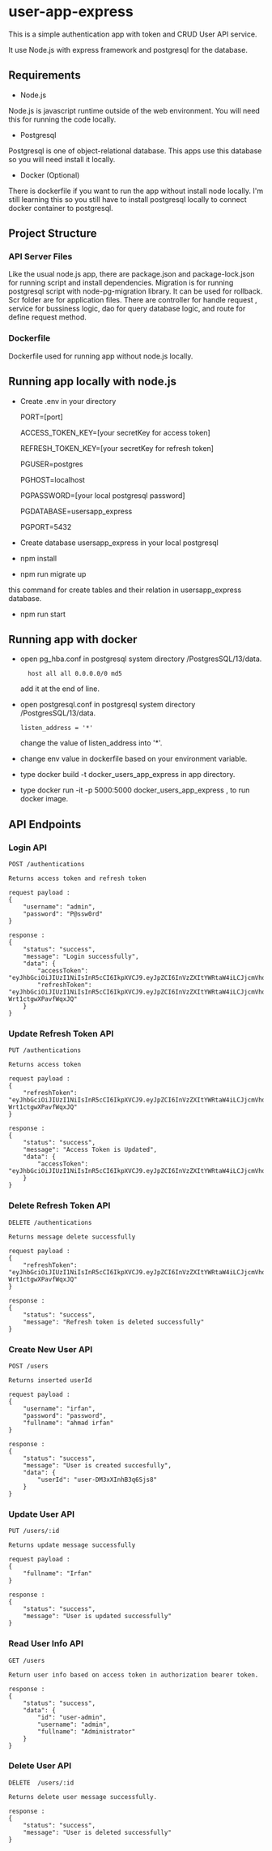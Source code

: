 ﻿# user-app-express
 This is a simple authentication app with token and CRUD User API service.
 
 It use Node.js with express framework and postgresql for the database.
 
 ## Requirements
 
 - Node.js
 
 Node.js is javascript runtime outside of the web environment. You will need this for running the code locally.
 
 - Postgresql
 
 Postgresql is one of object-relational database. This apps use this database so you will need install it locally.
 
 - Docker (Optional)
 
There is dockerfile if you want to run the app without install node locally. I'm still learning this so you still have to install postgresql locally to connect docker   container to postgresql.

 ## Project Structure
 
 ### API Server Files
 
 Like the usual node.js app, there are package.json and package-lock.json for running script and install dependencies. Migration is for running postgresql script with node-pg-migration library. It can be used for rollback. Scr folder are for application files. There are controller for handle request , service for bussiness logic, dao for query database logic, and route for define request method.
 
 ### Dockerfile
 
 Dockerfile used for running app without node.js locally.
 
 ## Running app locally with node.js
 
 - Create .env in your directory
  
    PORT=[port]

    ACCESS_TOKEN_KEY=[your secretKey for access token]

    REFRESH_TOKEN_KEY=[your secretKey for refresh token]

    PGUSER=postgres

    PGHOST=localhost

    PGPASSWORD=[your local postgresql password]

    PGDATABASE=usersapp_express

    PGPORT=5432
    
 - Create database usersapp_express in your local postgresql
 - npm install
 - npm run migrate up
 
 this command for create tables and their relation in usersapp_express database.
 
 - npm run start

 ## Running app with docker
 
 - open pg_hba.conf in postgresql system directory /PostgresSQL/13/data.
   ````
     host all all 0.0.0.0/0 md5 
   ````
   add it at the end of line.
 - open postgresql.conf in postgresql system directory /PostgresSQL/13/data.
   
   ````
   listen_address = '*'
   ````
   change the value of listen_address into '*'.
 - change env value in dockerfile based on your environment variable.
 - type docker build -t docker_users_app_express in app directory.
 - type docker run -it -p 5000:5000 docker_users_app_express , to run docker image.

## API Endpoints
### Login API
````
POST /authentications

Returns access token and refresh token

request payload :
{
    "username": "admin",
    "password": "P@ssw0rd"
}

response :
{
    "status": "success",
    "message": "Login successfully",
    "data": {
        "accessToken": "eyJhbGciOiJIUzI1NiIsInR5cCI6IkpXVCJ9.eyJpZCI6InVzZXItYWRtaW4iLCJjcmVhdGVBY2Nlc3MiOnRydWUsInVwZGF0ZUFjY2VzcyI6dHJ1ZSwicmVhZEFjY2VzcyI6dHJ1ZSwiZGVsZXRlQWNjZXNzIjp0cnVlLCJpYXQiOjE2NDA1OTQ4NzcsImV4cCI6MTY0MDU5NDkzN30.zN7OvRxbClkMuCrNlojEfiP97AxBNi3UxjKmFBezLx4",
        "refreshToken": "eyJhbGciOiJIUzI1NiIsInR5cCI6IkpXVCJ9.eyJpZCI6InVzZXItYWRtaW4iLCJjcmVhdGVBY2Nlc3MiOnRydWUsInVwZGF0ZUFjY2VzcyI6dHJ1ZSwicmVhZEFjY2VzcyI6dHJ1ZSwiZGVsZXRlQWNjZXNzIjp0cnVlLCJpYXQiOjE2NDA1OTQ4Nzd9.9Pys9jN2bq5cIbeVKJb6_3fX-Wrt1ctgwXPavfWqxJQ"
    }
}
````

### Update Refresh Token API
````
PUT /authentications

Returns access token

request payload :
{
    "refreshToken": "eyJhbGciOiJIUzI1NiIsInR5cCI6IkpXVCJ9.eyJpZCI6InVzZXItYWRtaW4iLCJjcmVhdGVBY2Nlc3MiOnRydWUsInVwZGF0ZUFjY2VzcyI6dHJ1ZSwicmVhZEFjY2VzcyI6dHJ1ZSwiZGVsZXRlQWNjZXNzIjp0cnVlLCJpYXQiOjE2NDA1OTQ4Nzd9.9Pys9jN2bq5cIbeVKJb6_3fX-Wrt1ctgwXPavfWqxJQ"
}

response :
{
    "status": "success",
    "message": "Access Token is Updated",
    "data": {
        "accessToken": "eyJhbGciOiJIUzI1NiIsInR5cCI6IkpXVCJ9.eyJpZCI6InVzZXItYWRtaW4iLCJjcmVhdGVBY2Nlc3MiOnRydWUsInJlYWRBY2Nlc3MiOnRydWUsInVwZGF0ZUFjY2VzcyI6dHJ1ZSwiZGVsZXRlQWNjZXNzIjp0cnVlLCJpYXQiOjE2NDA1OTQ4OTIsImV4cCI6MTY0MDU5NDk1Mn0.U0P_YOII6aTjDN2UYdD_WjhUSlxhnC2ea_1EpMrxuKM"
    }
}
````

### Delete Refresh Token API
````
DELETE /authentications

Returns message delete successfully

request payload :
{
    "refreshToken": "eyJhbGciOiJIUzI1NiIsInR5cCI6IkpXVCJ9.eyJpZCI6InVzZXItYWRtaW4iLCJjcmVhdGVBY2Nlc3MiOnRydWUsInVwZGF0ZUFjY2VzcyI6dHJ1ZSwicmVhZEFjY2VzcyI6dHJ1ZSwiZGVsZXRlQWNjZXNzIjp0cnVlLCJpYXQiOjE2NDA1OTQ4Nzd9.9Pys9jN2bq5cIbeVKJb6_3fX-Wrt1ctgwXPavfWqxJQ"
}

response :
{
    "status": "success",
    "message": "Refresh token is deleted successfully"
}
````
### Create New User API
````
POST /users

Returns inserted userId

request payload :
{
    "username": "irfan",
    "password": "password",
    "fullname": "ahmad irfan"
}

response :
{
    "status": "success",
    "message": "User is created succesfully",
    "data": {
        "userId": "user-DM3xXInhB3q6Sjs8"
    }
}
````
### Update User API
````
PUT /users/:id

Returns update message successfully

request payload :
{
    "fullname": "Irfan"
}

response :
{
    "status": "success",
    "message": "User is updated successfully"
}
````
### Read User Info API
````
GET /users

Return user info based on access token in authorization bearer token.

response :
{
    "status": "success",
    "data": {
        "id": "user-admin",
        "username": "admin",
        "fullname": "Administrator"
    }
}
````
### Delete User API
````
DELETE  /users/:id

Returns delete user message successfully.

response :
{
    "status": "success",
    "message": "User is deleted successfully"
}
````
  
 
 
 
 
 
 
 
